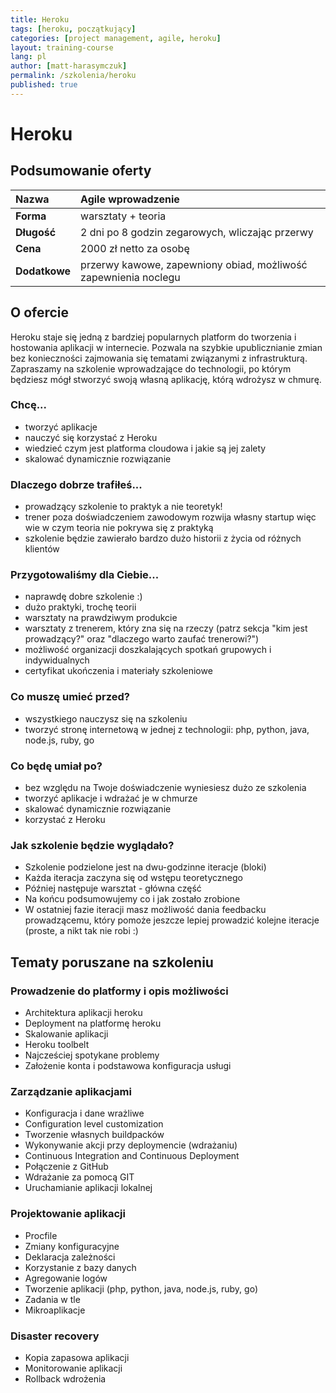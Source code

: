```yaml
---
title: Heroku
tags: [heroku, początkujący]
categories: [project management, agile, heroku]
layout: training-course
lang: pl
author: [matt-harasymczuk]
permalink: /szkolenia/heroku
published: true
---
```


# Heroku

## Podsumowanie oferty

| Nazwa         | Agile wprowadzenie                                              |
|:--------------|:----------------------------------------------------------------|
| **Forma**     | warsztaty + teoria                                              |
| **Długość**   | 2 dni po 8 godzin zegarowych, wliczając przerwy                 |
| **Cena**      | 2000 zł netto za osobę                                           |
| **Dodatkowe** | przerwy kawowe, zapewniony obiad, możliwość zapewnienia noclegu |

## O ofercie
Heroku staje się jedną z bardziej popularnych platform do tworzenia i hostowania aplikacji w internecie. Pozwala na szybkie upublicznianie zmian bez konieczności zajmowania się tematami związanymi z infrastrukturą. Zapraszamy na szkolenie wprowadzające do technologii, po którym będziesz mógł stworzyć swoją własną aplikację, którą wdrożysz w chmurę. 

### Chcę...
- tworzyć aplikacje 
- nauczyć się korzystać z Heroku 
- wiedzieć czym jest platforma cloudowa i jakie są jej zalety 
- skalować dynamicznie rozwiązanie 


### Dlaczego dobrze trafiłeś...
- prowadzący szkolenie to praktyk a nie teoretyk!
- trener poza doświadczeniem zawodowym rozwija własny startup więc wie w czym teoria nie pokrywa się z praktyką
- szkolenie będzie zawierało bardzo dużo historii z życia od różnych klientów

### Przygotowaliśmy dla Ciebie...
- naprawdę dobre szkolenie :)
- dużo praktyki, trochę teorii
- warsztaty na prawdziwym produkcie
- warsztaty z trenerem, który zna się na rzeczy (patrz sekcja "kim jest prowadzący?" oraz "dlaczego warto zaufać trenerowi?")
- możliwość organizacji doszkalających spotkań grupowych i indywidualnych
- certyfikat ukończenia i materiały szkoleniowe

### Co muszę umieć przed?
- wszystkiego nauczysz się na szkoleniu
- tworzyć stronę internetową w jednej z technologii: php, python, java, node.js, ruby, go

### Co będę umiał po?
- bez względu na Twoje doświadczenie wyniesiesz dużo ze szkolenia
- tworzyć aplikacje i wdrażać je w chmurze
- skalować dynamicznie rozwiązanie 
- korzystać z Heroku

### Jak szkolenie będzie wyglądało?
- Szkolenie podzielone jest na dwu-godzinne iteracje (bloki)
- Każda iteracja zaczyna się od wstępu teoretycznego
- Później następuje warsztat - główna część
- Na końcu podsumowujemy co i jak zostało zrobione
- W ostatniej fazie iteracji masz możliwość dania feedbacku prowadzącemu, który pomoże jeszcze lepiej prowadzić kolejne iteracje (proste, a nikt tak nie robi :)

## Tematy poruszane na szkoleniu

### Prowadzenie do platformy i opis możliwości 
- Architektura aplikacji heroku 
- Deployment na platformę heroku
- Skalowanie aplikacji
- Heroku toolbelt
- Najcześciej spotykane problemy
- Założenie konta i podstawowa konfiguracja usługi 

### Zarządzanie aplikacjami
- Konfiguracja i dane wrażliwe
- Configuration level customization 
- Tworzenie własnych buildpacków
- Wykonywanie akcji przy deploymencie (wdrażaniu)
- Continuous Integration and Continuous Deployment
- Połączenie z GitHub
- Wdrażanie za pomocą GIT
- Uruchamianie aplikacji lokalnej 

### Projektowanie aplikacji
- Procfile
- Zmiany konfiguracyjne
- Deklaracja zależności 
- Korzystanie z bazy danych
- Agregowanie logów
- Tworzenie aplikacji (php, python, java, node.js, ruby, go) 
- Zadania w tle 
- Mikroaplikacje

### Disaster recovery 
- Kopia zapasowa aplikacji 
- Monitorowanie aplikacji 
- Rollback wdrożenia

